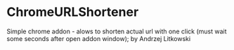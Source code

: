 # ChromeURLShortener
Simple chrome addon - alows to shorten actual url with one click (must wait some seconds after open addon window); by Andrzej Litkowski
